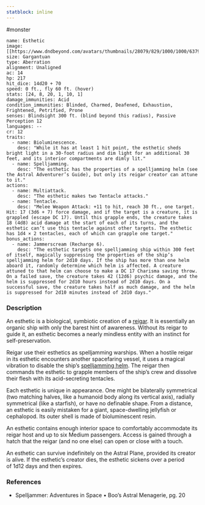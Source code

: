 ```yaml
---
statblock: inline
---
```

 #monster 

```statblock
name: Esthetic
image: [[https://www.dndbeyond.com/avatars/thumbnails/28079/829/1000/1000/637961800754913369.jpeg]]
size: Gargantuan
type: Aberration
alignment: Unaligned
ac: 14
hp: 217
hit_dice: 14d20 + 70
speed: 0 ft., fly 60 ft. (hover)
stats: [24, 8, 20, 1, 10, 1]
damage_immunities: Acid
condition_immunities: Blinded, Charmed, Deafened, Exhaustion, Frightened, Petrified, Prone
senses: Blindsight 300 ft. (blind beyond this radius), Passive Perception 12
languages: --
cr: 12
traits:
  - name: Bioluminescence.
    desc: "While it has at least 1 hit point, the esthetic sheds bright light in a 30-foot radius and dim light for an additional 30 feet, and its interior compartments are dimly lit."
  - name: Spelljamming.
    desc: "The esthetic has the properties of a spelljamming helm (see the Astral Adventurer’s Guide), but only its reigar creator can attune to it."
actions:
  - name: Multiattack.
    desc: "The esthetic makes two Tentacle attacks."
  - name: Tentacle.
    desc: "Melee Weapon Attack: +11 to hit, reach 30 ft., one target. Hit: 17 (3d6 + 7) force damage, and if the target is a creature, it is grappled (escape DC 17). Until this grapple ends, the creature takes 18 (4d8) acid damage at the start of each of its turns, and the esthetic can’t use this tentacle against other targets. The esthetic has 1d4 × 2 tentacles, each of which can grapple one target."
bonus_actions:
  - name: Jammerscream (Recharge 6).
    desc: "The esthetic targets one spelljamming ship within 300 feet of itself, magically suppressing the properties of the ship’s spelljamming helm for 2d10 days. If the ship has more than one helm aboard it, randomly determine which helm is affected. A creature attuned to that helm can choose to make a DC 17 Charisma saving throw. On a failed save, the creature takes 42 (12d6) psychic damage, and the helm is suppressed for 2d10 hours instead of 2d10 days. On a successful save, the creature takes half as much damage, and the helm is suppressed for 2d10 minutes instead of 2d10 days."
```

### Description

An esthetic is a biological, symbiotic creation of a [reigar](https://www.dndbeyond.com/monsters/2821194-reigar). It is essentially an organic ship with only the barest hint of awareness. Without its reigar to guide it, an esthetic becomes a nearly mindless entity with an instinct for self-preservation.

Reigar use their esthetics as spelljamming warships. When a hostile reigar in its esthetic encounters another spacefaring vessel, it uses a magical vibration to disable the ship’s [spelljamming helm](https://www.dndbeyond.com/magic-items/5439867-spelljamming-helm). The reigar then commands the esthetic to grapple members of the ship’s crew and dissolve their flesh with its acid-secreting tentacles.

Each esthetic is unique in appearance. One might be bilaterally symmetrical (two matching halves, like a humanoid body along its vertical axis), radially symmetrical (like a starfish), or have no definable shape. From a distance, an esthetic is easily mistaken for a giant, space-dwelling jellyfish or cephalopod. Its outer shell is made of bioluminescent resin.

An esthetic contains enough interior space to comfortably accommodate its reigar host and up to six Medium passengers. Access is gained through a hatch that the reigar (and no one else) can open or close with a touch.

An esthetic can survive indefinitely on the Astral Plane, provided its creator is alive. If the esthetic’s creator dies, the esthetic sickens over a period of 1d12 days and then expires.

### References

* Spelljammer: Adventures in Space • Boo’s Astral Menagerie, pg. 20

